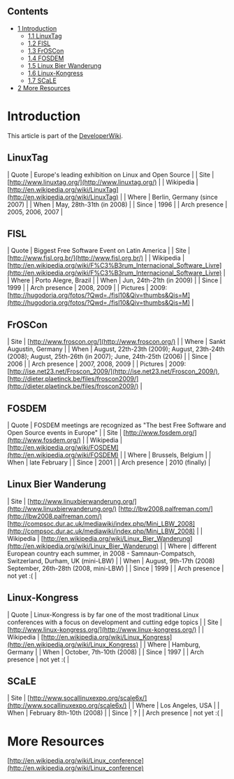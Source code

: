 ## Contents

*   [1 Introduction](#Introduction)
    *   [1.1 LinuxTag](#LinuxTag)
    *   [1.2 FISL](#FISL)
    *   [1.3 FrOSCon](#FrOSCon)
    *   [1.4 FOSDEM](#FOSDEM)
    *   [1.5 Linux Bier Wanderung](#Linux_Bier_Wanderung)
    *   [1.6 Linux-Kongress](#Linux-Kongress)
    *   [1.7 SCaLE](#SCaLE)
*   [2 More Resources](#More_Resources)

# Introduction

This article is part of the [DeveloperWiki](/index.php/DeveloperWiki "DeveloperWiki").

## LinuxTag

| Quote | Europe's leading exhibition on Linux and Open Source |
| Site | [http://www.linuxtag.org/](http://www.linuxtag.org/) |
| Wikipedia | [http://en.wikipedia.org/wiki/LinuxTag](http://en.wikipedia.org/wiki/LinuxTag) |
| Where | Berlin, Germany (since 2007) |
| When | May, 28th-31th (in 2008) |
| Since | 1996 |
| Arch presence | 2005, 2006, 2007 |

## FISL

| Quote | Biggest Free Software Event on Latin America |
| Site | [http://www.fisl.org.br/](http://www.fisl.org.br/) |
| Wikipedia | [http://en.wikipedia.org/wiki/F%C3%B3rum_Internacional_Software_Livre](http://en.wikipedia.org/wiki/F%C3%B3rum_Internacional_Software_Livre) |
| Where | Porto Alegre, Brazil |
| When | Jun, 24th-21th (in 2009) |
| Since | 1999 |
| Arch presence | 2008, 2009 |
| Pictures | 2009: [http://hugodoria.org/fotos/?Qwd=./fisl10&Qiv=thumbs&Qis=M](http://hugodoria.org/fotos/?Qwd=./fisl10&Qiv=thumbs&Qis=M) |

## FrOSCon

| Site | [http://www.froscon.org/](http://www.froscon.org/) |
| Where | Sankt Augustin, Germany |
| When | August, 22th-23th (2009); August, 23th-24th (2008); August, 25th-26th (in 2007); June, 24th-25th (2006) |
| Since | 2006 |
| Arch presence | 2007, 2008, 2009 |
| Pictures | 2009: [http://ise.net23.net/Froscon_2009/](http://ise.net23.net/Froscon_2009/), [http://dieter.plaetinck.be/files/froscon2009/](http://dieter.plaetinck.be/files/froscon2009/) |

## FOSDEM

| Quote | FOSDEM meetings are recognized as "The best Free Software and Open Source events in Europe" |
| Site | [http://www.fosdem.org/](http://www.fosdem.org/) |
| Wikipedia | [http://en.wikipedia.org/wiki/FOSDEM](http://en.wikipedia.org/wiki/FOSDEM) |
| Where | Brussels, Belgium |
| When | late February |
| Since | 2001 |
| Arch presence | 2010 (finally) |

## Linux Bier Wanderung

| Site | [http://www.linuxbierwanderung.org/](http://www.linuxbierwanderung.org/)
[http://lbw2008.palfreman.com/](http://lbw2008.palfreman.com/)
[http://compsoc.dur.ac.uk/mediawiki/index.php/Mini_LBW_2008](http://compsoc.dur.ac.uk/mediawiki/index.php/Mini_LBW_2008) |
| Wikipedia | [http://en.wikipedia.org/wiki/Linux_Bier_Wanderung](http://en.wikipedia.org/wiki/Linux_Bier_Wanderung) |
| Where | different European country each summer,
in 2008 - Samnaun-Compatsch, Switzerland,
Durham, UK (mini-LBW) |
| When | August, 9th-17th (2008)
September, 26th-28th (2008, mini-LBW) |
| Since | 1999 |
| Arch presence | not yet :( |

## Linux-Kongress

| Quote | Linux-Kongress is by far one of the most traditional Linux conferences with a focus on development and cutting edge topics |
| Site | [http://www.linux-kongress.org/](http://www.linux-kongress.org/) |
| Wikipedia | [http://en.wikipedia.org/wiki/Linux_Kongress](http://en.wikipedia.org/wiki/Linux_Kongress) |
| Where | Hamburg, Germany |
| When | October, 7th-10th (2008) |
| Since | 1997 |
| Arch presence | not yet :( |

## SCaLE

| Site | [http://www.socallinuxexpo.org/scale6x/](http://www.socallinuxexpo.org/scale6x/) |
| Where | Los Angeles, USA |
| When | February 8th-10th (2008) |
| Since | ? |
| Arch presence | not yet :( |

# More Resources

[http://en.wikipedia.org/wiki/Linux_conference](http://en.wikipedia.org/wiki/Linux_conference)